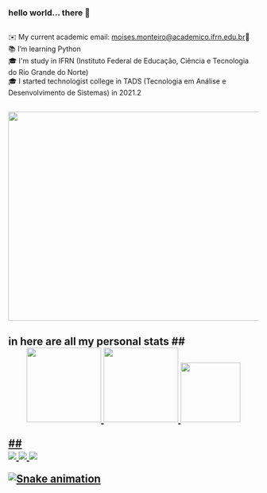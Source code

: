 ### hello world... there 👋
##
✉️ My current academic email: moises.monteiro@academico.ifrn.edu.br📩<br>
📚 I’m learning Python<br>
🎓 I'm study in IFRN (Instituto Federal de Educação, Ciência e Tecnologia do Rio Grande do Norte)<br>
🎓 I started technologist college in TADS (Tecnologia em Análise e Desenvolvimento de Sistemas) in 2021.2<br>
##
<img src="https://i.pinimg.com/originals/b1/6c/ab/b16cab79f718da02916e4ce17fb16961.gif" height="420" width="900"/><br>
##
<h2>in here are all my personal stats</>
##
<div align="center">
  <a href="https://github.com/MoisesMonter">
   <img height="150em" src="https://github-readme-streak-stats.herokuapp.com?user=MoisesMonter&theme=midnight-purple&date_format=M%20j%5B%2C%20Y%5D&border=DDDDDD&sideNums=3F0BDD&fire=28078D" />
  <img height="150em" src="https://github-readme-stats.vercel.app/api?username=Moises&show_icons=true&theme=midnight-purple&count_private=true&include_all_commits=true"/>
  <img height="120em" src="https://github-readme-stats.vercel.app/api/top-langs/?username=Moises&layout=compact&langs_count=6&theme=midnight-purple&hide=yacc,html,css&include_all_commits=true&count_private=true"/>
</div><br>
##
<div> 
  <a href="https://www.instagram.com/moises_monter" target="_blank"><img src="https://img.shields.io/badge/-Instagram-%23E4405F?style=for-the-badge&logo=instagram&logoColor=purple&color=black" target="_blank"/>
  <a href = "mailto:contatorafaballerini@gmail.com" target="_blank"><img src="img.shields.io/badge/-Gmail-%23333?style=for-the-badge&logo=gmail&logoColor=purple" target="_blank"/>
  <a href="https://www.linkedin.com/in/moisés-alexandre-monteiro-araújo-b2a324212" target="_blank"><img src="https://img.shields.io/badge/-LinkedIn-%230077B5?style=for-the-badge&logo=linkedin&logoColor=white&color=purple" target="_blank"/>
 
  ![Snake animation](https://github.com/MoisesMonter/MoisesMonter/blob/output/github-contribution-grid-snake.svg)
 
</div>
